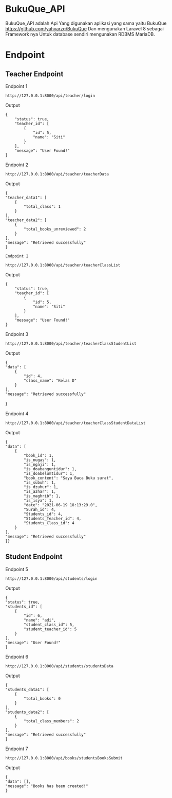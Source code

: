 # BukuQue_API

BukuQue_API adalah Api Yang digunakan aplikasi yang sama yaitu BukuQue https://github.com/yahyarzq/BukuQue Dan mengunakan Laravel 8 sebagai Framework nya
Untuk database sendiri mengunakan RDBMS MariaDB.

# Endpoint

Teacher Endpoint
----------------
   Endpoint 1

    http://127.0.0.1:8000/api/teacher/login
     
   Output
     
    {
        "status": true,
        "teacher_id": [
            {
                "id": 5,
                "name": "Siti"
            }
        ],
        "message": "User Found!"
    }
    
    
   Endpoint 2

    http://127.0.0.1:8000/api/teacher/teacherData
     
   Output
     
    {
    "teacher_data1": [
        {
            "total_class": 1
        }
    ],
    "teacher_data2": [
        {
            "total_books_unreviewed": 2
        }
    ],
    "message": "Retrieved successfully"
    }
    
    Endpoint 2

    http://127.0.0.1:8000/api/teacher/teacherClassList
     
   Output
     
    {
        "status": true,
        "teacher_id": [
            {
                "id": 5,
                "name": "Siti"
            }
        ],
        "message": "User Found!"
    }
    
    
   Endpoint 3

    http://127.0.0.1:8000/api/teacher/teacherClassStudentList
     
   Output
     
    {
    "data": [
        {
            "id": 4,
            "class_name": "Kelas D"
        }
    ],
    "message": "Retrieved successfully"
   }
    
    
   Endpoint 4

    http://127.0.0.1:8000/api/teacher/teacherClassStudentDataList
     
   Output
     
    {
    "data": [
        {
            "book_id": 1,
            "is_nugas": 1,
            "is_ngaji": 1,
            "is_doabanguntidur": 1,
            "is_doabelumtidur": 1,
            "book_content": "Saya Baca Buku surat",
            "is_subuh": 1,
            "is_dzuhur": 1,
            "is_azhar": 1,
            "is_maghrib": 1,
            "is_isya": 1,
            "date": "2021-06-19 18:13:29.0",
            "Surah_id": 4,
            "Students_id": 4,
            "Students_Teacher_id": 4,
            "Students_Class_id": 4
        }
    ],
    "message": "Retrieved successfully"
    }}
    
    
Student Endpoint
----------------
    
   Endpoint 5

    http://127.0.0.1:8000/api/students/login
     
   Output
     
    {
    "status": true,
    "students_id": [
        {
            "id": 6,
            "name": "adi",
            "student_class_id": 5,
            "student_teacher_id": 5
        }
    ],
    "message": "User Found!"
    }
    
    
    
   Endpoint 6

    http://127.0.0.1:8000/api/students/studentsData
     
   Output
     
    {
    "students_data1": [
        {
            "total_books": 0
        }
    ],
    "students_data2": [
        {
            "total_class_members": 2
        }
    ],
    "message": "Retrieved successfully"
    }
    
    
    
   Endpoint 7

    http://127.0.0.1:8000/api/books/studentsBooksSubmit
     
   Output
     
    {
    "data": [],
    "message": "Books has been created!"
    }
    
    
  
